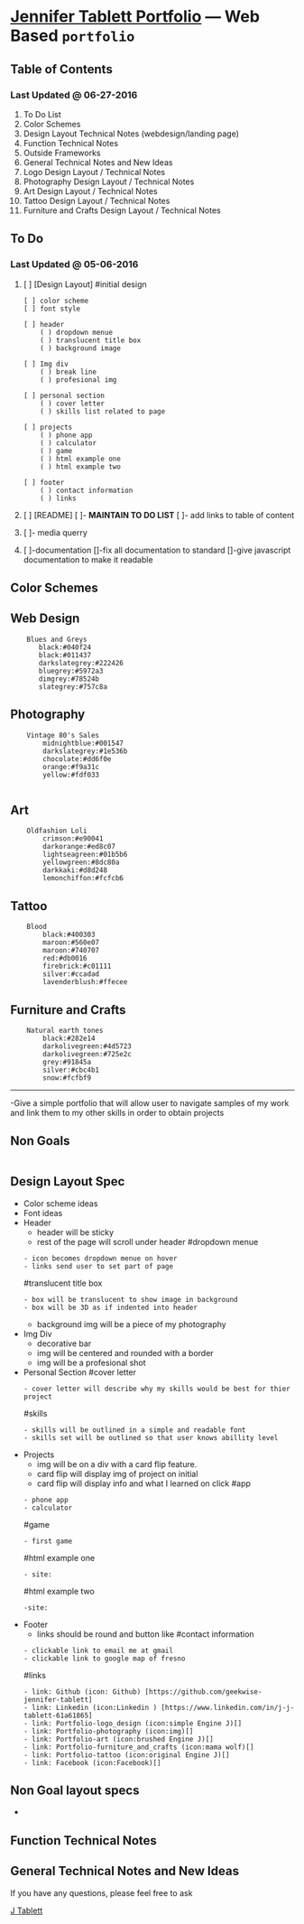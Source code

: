[Jennifer Tablett Portfolio](https://github.com/geekwise/portfolio) — Web Based `portfolio`
==================================================

Table of Contents
--------------------------------------
### Last Updated @ 06-27-2016


1. To Do List
2. Color Schemes
3. Design Layout Technical Notes (webdesign/landing page)
4. Function Technical Notes
5. Outside Frameworks
6. General Technical Notes and New Ideas
7. Logo Design Layout / Technical Notes
8. Photography Design Layout / Technical Notes
9. Art Design Layout / Technical Notes
10. Tattoo Design Layout / Technical Notes
11. Furniture and Crafts Design Layout / Technical Notes



To Do
--------------------------------------
### Last Updated @ 05-06-2016


1. [ ] [Design Layout]
    #initial design
    ```
    [ ] color scheme
    [ ] font style
    ```
    
    ```
    [ ] header 
        ( ) dropdown menue 
        ( ) translucent title box
        ( ) background image
    ```
    ```
    [ ] Img div
        ( ) break line
        ( ) profesional img
    ```
    ```
    [ ] personal section
        ( ) cover letter
        ( ) skills list related to page
    ```
    ```
    [ ] projects
        ( ) phone app
        ( ) calculator
        ( ) game
        ( ) html example one
        ( ) html example two
    ```
    ```
    [ ] footer
        ( ) contact information
        ( ) links
    ```
2. [ ] [README]
    [ ]- **MAINTAIN TO DO LIST**
    [ ]- add links to table of content

3. [ ]- media querry
    
4. [ ]-documentation
    []-fix all documentation to standard
    []-give javascript documentation to make it readable


Color Schemes
----------------------------
## Web Design
```
    Blues and Greys
       black:#040f24
       black:#011437
       darkslategrey:#222426
       bluegrey:#5972a3
       dimgrey:#78524b
       slategrey:#757c8a
```
## Photography
```
    Vintage 80's Sales
        midnightblue:#001547
        darkslategrey:#1e536b
        chocolate:#dd6f0e
        orange:#f9a31c
        yellow:#fdf033
        
```
## Art
```
    Oldfashion Loli
        crimson:#e90041
        darkorange:#ed8c07
        lightseagreen:#01b5b6
        yellowgreen:#8dc80a
        darkkaki:#d8d248
        lemonchiffon:#fcfcb6
```
## Tattoo
```
    Blood 
        black:#400303
        maroon:#560e07
        maroon:#740707
        red:#db0016
        firebrick:#c01111
        silver:#ccadad
        lavenderblush:#ffecee
```
## Furniture and Crafts
```
    Natural earth tones 
        black:#282e14
        darkolivegreen:#4d5723
        darkolivegreen:#725e2c
        grey:#91845a
        silver:#cbc4b1
        snow:#fcfbf9
```

--------------------------------------

-Give a simple portfolio that will allow user to navigate samples of my work and link them to my other skills in order to obtain projects 
 
## Non Goals
```

```


Design Layout Spec
--------------------------------------

- Color scheme ideas
- Font ideas
- Header
    - header will be sticky
    - rest of the page will scroll under header
   #dropdown menue
    ```
    - icon becomes dropdown menue on hover
    - links send user to set part of page
    ```
    #translucent title box
    ```
    - box will be translucent to show image in background
    - box will be 3D as if indented into header
    ```
    - background img will be a piece of my photography
- Img Div
    - decorative bar
    - img will be centered and rounded with a border
    - img will be a profesional shot
- Personal Section
    #cover letter
    ```
    - cover letter will describe why my skills would be best for thier project
    ```
    #skills
    ```
    - skills will be outlined in a simple and readable font
    - skills set will be outlined so that user knows abillity level
    ```
- Projects 
    - img will be on a div with a card flip feature. 
    - card flip will display img of project on initial
    - card flip will display info and what I learned on click
    #app
    ```
    - phone app
    - calculator
    ```
    #game
    ```
    - first game
    ```
    #html example one
    ```
    - site:
    ```
    #html example two
    ```
    -site:
    ```
- Footer
    - links should be round and button like
    #contact information
    ```
    - clickable link to email me at gmail
    - clickable link to google map of fresno
    ```
    #links
    ```
    - link: Github (icon: Github) [https://github.com/geekwise-jennifer-tablett]
    - link: Linkedin (icon:Linkedin ) [https://www.linkedin.com/in/j-j-tablett-61a61865]
    - link: Portfolio-logo_design (icon:simple Engine J)[]
    - link: Portfolio-photography (icon:img)[]
    - link: Portfolio-art (icon:brushed Engine J)[]
    - link: Portfolio-furniture_and_crafts (icon:mama wolf)[]
    - link: Portfolio-tattoo (icon:original Engine J)[]
    - link: Facebook (icon:Facebook)[]
    ```




Non Goal layout specs
----------------------------

- 
    



Function Technical Notes
----------------------------







General Technical Notes and New Ideas
-----------------








If you have any questions, please feel free to ask

[J Tablett](https://github.com/geekwise-jennifer-tablett)


 
